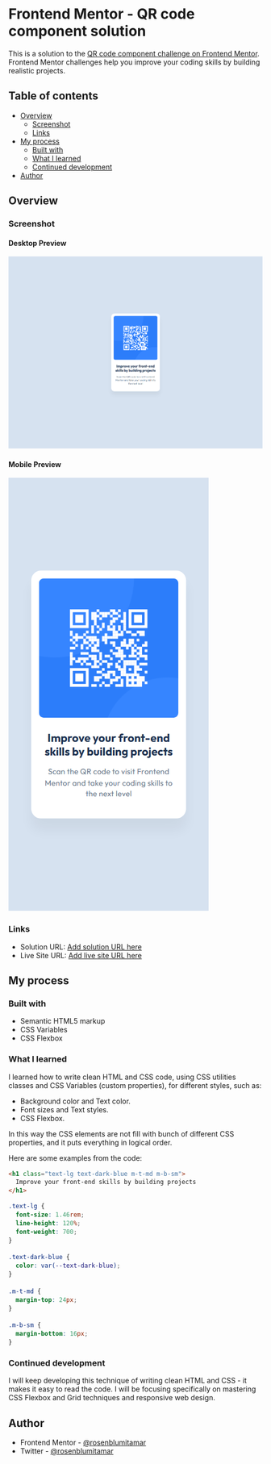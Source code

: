 # Frontend Mentor - QR code component solution

This is a solution to the [QR code component challenge on Frontend Mentor](https://www.frontendmentor.io/challenges/qr-code-component-iux_sIO_H). Frontend Mentor challenges help you improve your coding skills by building realistic projects.

## Table of contents

- [Overview](#overview)
  - [Screenshot](#screenshot)
  - [Links](#links)
- [My process](#my-process)
  - [Built with](#built-with)
  - [What I learned](#what-i-learned)
  - [Continued development](#continued-development)
- [Author](#author)

## Overview

### Screenshot

#### Desktop Preview

![Desktop Preview](/images/desktop-preview.png)

#### Mobile Preview

![Mobile Preview](/images/mobile-preview.png)

### Links

- Solution URL: [Add solution URL here](https://your-solution-url.com)
- Live Site URL: [Add live site URL here](https://your-live-site-url.com)

## My process

### Built with

- Semantic HTML5 markup
- CSS Variables
- CSS Flexbox

### What I learned

I learned how to write clean HTML and CSS code, using CSS utilities classes and CSS Variables (custom properties), for different styles, such as:

- Background color and Text color.
- Font sizes and Text styles.
- CSS Flexbox.

In this way the CSS elements are not fill with bunch of different CSS properties, and it puts everything in logical order.

Here are some examples from the code:

```html
<h1 class="text-lg text-dark-blue m-t-md m-b-sm">
  Improve your front-end skills by building projects
</h1>
```

```css
.text-lg {
  font-size: 1.46rem;
  line-height: 120%;
  font-weight: 700;
}

.text-dark-blue {
  color: var(--text-dark-blue);
}

.m-t-md {
  margin-top: 24px;
}

.m-b-sm {
  margin-bottom: 16px;
}
```

### Continued development

I will keep developing this technique of writing clean HTML and CSS - it makes it easy to read the code.
I will be focusing specifically on mastering CSS Flexbox and Grid techniques and responsive web design.

## Author

- Frontend Mentor - [@rosenblumitamar](https://www.frontendmentor.io/profile/rosenblumitamar)
- Twitter - [@rosenblumitamar](https://x.com/ItamarRosenblum)
